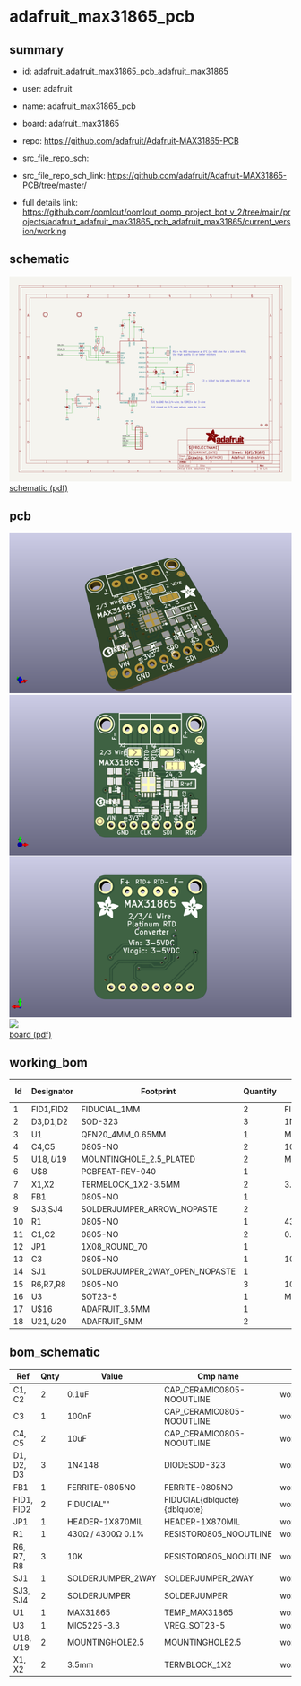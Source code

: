 # adafruit_max31865_pcb
 
## summary 
* id: adafruit_adafruit_max31865_pcb_adafruit_max31865
* user: adafruit
* name: adafruit_max31865_pcb
* board: adafruit_max31865
* repo: https://github.com/adafruit/Adafruit-MAX31865-PCB



* src_file_repo_sch: 
* src_file_repo_sch_link: https://github.com/adafruit/Adafruit-MAX31865-PCB/tree/master/
* full details link: https://github.com/oomlout/oomlout_oomp_project_bot_v_2/tree/main/projects/adafruit_adafruit_max31865_pcb_adafruit_max31865/current_version/working  

## schematic  
![](working_schematic_600.png)  
[schematic (pdf)](working_schematic.pdf)  

## pcb  
![](working_3d_600.png) 
![](working_3d_front_600.png)  
![](working_3d_back_600.png)  
![](working_600.png)  
[board (pdf)](working.pdf)  

## working_bom
| Id | Designator | Footprint | Quantity | Designation | Supplier and ref |  | None | 
| --- | --- | --- | --- | --- | --- | --- | --- | 
| 1 | FID1,FID2 | FIDUCIAL_1MM | 2 | FIDUCIAL" |  |  | [''] | 
| 2 | D3,D1,D2 | SOD-323 | 3 | 1N4148 |  |  | [''] | 
| 3 | U1 | QFN20_4MM_0.65MM | 1 | MAX31865 |  |  | [''] | 
| 4 | C4,C5 | 0805-NO | 2 | 10uF |  |  | [''] | 
| 5 | U$18,U$19 | MOUNTINGHOLE_2.5_PLATED | 2 | MOUNTINGHOLE2.5 |  |  | [''] | 
| 6 | U$8 | PCBFEAT-REV-040 | 1 |  |  |  | [''] | 
| 7 | X1,X2 | TERMBLOCK_1X2-3.5MM | 2 | 3.5mm |  |  | [''] | 
| 8 | FB1 | 0805-NO | 1 |  |  |  | [''] | 
| 9 | SJ3,SJ4 | SOLDERJUMPER_ARROW_NOPASTE | 2 |  |  |  | [''] | 
| 10 | R1 | 0805-NO | 1 | 430Ω / 4300Ω 0.1% |  |  | [''] | 
| 11 | C1,C2 | 0805-NO | 2 | 0.1uF |  |  | [''] | 
| 12 | JP1 | 1X08_ROUND_70 | 1 |  |  |  | [''] | 
| 13 | C3 | 0805-NO | 1 | 100nF |  |  | [''] | 
| 14 | SJ1 | SOLDERJUMPER_2WAY_OPEN_NOPASTE | 1 |  |  |  | [''] | 
| 15 | R6,R7,R8 | 0805-NO | 3 | 10K |  |  | [''] | 
| 16 | U3 | SOT23-5 | 1 | MIC5225-3.3 |  |  | [''] | 
| 17 | U$16 | ADAFRUIT_3.5MM | 1 |  |  |  | [''] | 
| 18 | U$21,U$20 | ADAFRUIT_5MM | 2 |  |  |  | [''] | 


## bom_schematic
| Ref | Qnty | Value | Cmp name | Footprint | Description | Vendor | DNP | 
| --- | --- | --- | --- | --- | --- | --- | --- | 
| C1, C2 | 2 | 0.1uF | CAP_CERAMIC0805-NOOUTLINE | working:0805-NO |  |  |  | 
| C3 | 1 | 100nF | CAP_CERAMIC0805-NOOUTLINE | working:0805-NO |  |  |  | 
| C4, C5 | 2 | 10uF | CAP_CERAMIC0805-NOOUTLINE | working:0805-NO |  |  |  | 
| D1, D2, D3 | 3 | 1N4148 | DIODESOD-323 | working:SOD-323 |  |  |  | 
| FB1 | 1 | FERRITE-0805NO | FERRITE-0805NO | working:0805-NO |  |  |  | 
| FID1, FID2 | 2 | FIDUCIAL"" | FIDUCIAL{dblquote}{dblquote} | working:FIDUCIAL_1MM |  |  |  | 
| JP1 | 1 | HEADER-1X870MIL | HEADER-1X870MIL | working:1X08_ROUND_70 |  |  |  | 
| R1 | 1 | 430Ω / 4300Ω 0.1% | RESISTOR0805_NOOUTLINE | working:0805-NO |  |  |  | 
| R6, R7, R8 | 3 | 10K | RESISTOR0805_NOOUTLINE | working:0805-NO |  |  |  | 
| SJ1 | 1 | SOLDERJUMPER_2WAY | SOLDERJUMPER_2WAY | working:SOLDERJUMPER_2WAY_OPEN_NOPASTE |  |  |  | 
| SJ3, SJ4 | 2 | SOLDERJUMPER | SOLDERJUMPER | working:SOLDERJUMPER_ARROW_NOPASTE |  |  |  | 
| U1 | 1 | MAX31865 | TEMP_MAX31865 | working:QFN20_4MM_0.65MM |  |  |  | 
| U3 | 1 | MIC5225-3.3 | VREG_SOT23-5 | working:SOT23-5 |  |  |  | 
| U$18, U$19 | 2 | MOUNTINGHOLE2.5 | MOUNTINGHOLE2.5 | working:MOUNTINGHOLE_2.5_PLATED |  |  |  | 
| X1, X2 | 2 | 3.5mm | TERMBLOCK_1X2 | working:TERMBLOCK_1X2-3.5MM |  |  |  | 



